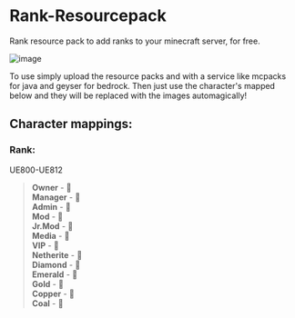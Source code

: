 # Rank-Resourcepack
Rank resource pack to add ranks to your minecraft server, for free.

![image](https://github.com/user-attachments/assets/b1acda6a-0a27-4dde-bfd8-0d9c2988bd00)

To use simply upload the resource packs and with a service like mcpacks for java and geyser for bedrock. Then just use the character's mapped below and they will be replaced with the images automagically!
## Character mappings: 

### Rank:
UE800-UE812  
> **Owner** -   
> **Manager** -   
> **Admin** -   
> **Mod** -   
> **Jr.Mod** -   
> **Media** -   
> **VIP** -   
> **Netherite** -   
> **Diamond** -   
> **Emerald** -   
> **Gold** -   
> **Copper** -   
> **Coal** -   
